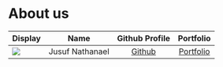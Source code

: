 # About us

Display | Name | Github Profile | Portfolio 
--------|:----:|:--------------:|:---------:
![](https://via.placeholder.com/100.png?text=Photo) | Jusuf Nathanael | [Github](https://github.com/jusufnathanael) | [Portfolio](docs/team/johndoe.md)
